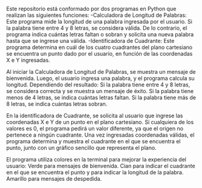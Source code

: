 Este repositorio está conformado por dos programas en Python que realizan las siguientes funciones:
-Calculadora de Longitud de Palabras: Este programa mide la longitud de una palabra ingresada por el usuario. Si la palabra tiene entre 4 y 8 letras, se considera válida. De lo contrario, el programa indica cuántas letras faltan o sobran y solicita una nueva palabra hasta que se ingrese una válida.
-Identificadora de Cuadrante: Este programa determina en cuál de los cuatro cuadrantes del plano cartesiano se encuentra un punto dado por el usuario, en función de las coordenadas X e Y ingresadas.

Al iniciar la Calculadora de Longitud de Palabras, se muestra un mensaje de bienvenida. Luego, el usuario ingresa una palabra, y el programa calcula su longitud. Dependiendo del resultado:
Si la palabra tiene entre 4 y 8 letras, se considera correcta y se muestra un mensaje de éxito. 
Si la palabra tiene menos de 4 letras, se indica cuántas letras faltan. 
Si la palabra tiene más de 8 letras, se indica cuántas letras sobran.

En la identificadora de Cuadrante, se solicita al usuario que ingrese las coordenadas X e Y de un punto en el plano cartesiano. Si cualquiera de los valores es 0, el programa pedirá un valor diferente, ya que el origen no pertenece a ningún cuadrante. Una vez ingresadas coordenadas válidas, el programa determina y muestra el cuadrante en el que se encuentra el punto, junto con un gráfico sencillo que representa el plano.

El programa utiliza colores en la terminal para mejorar la experiencia del usuario: Verde para mensajes de bienvenida. Cian para indicar el cuadrante en el que se encuentra el punto y para indicar la longitud de la palabra. Amarillo para mensajes de despedida.
